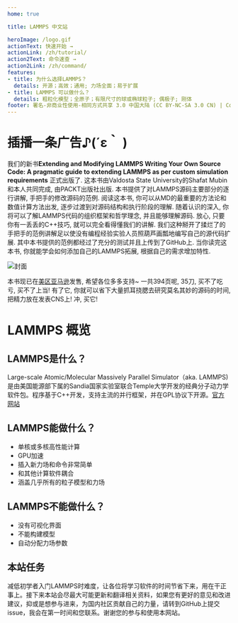 ```yaml
---
home: true

title: LAMMPS 中文站

heroImage: /logo.gif
actionText: 快速开始 →
actionLink: /zh/tutorial/
action2Text: 命令速查 →
action2Link: /zh/command/
features:
- title: 为什么选择LAMMPS？
  details: 开源；高效；通用; 力场全面；易于扩展
- title: LAMMPS 可以做什么？
  details: 粗粒化模型；全原子；有限尺寸的球或椭球粒子; 偶极子; 刚体
footer: 署名-非商业性使用-相同方式共享 3.0 中国大陆 (CC BY-NC-SA 3.0 CN) | Copyright © 2021-present Roy Kid
---
```


# 插播一条广告♪(´ε｀ )

我们的新书**Extending and Modifying LAMMPS Writing Your Own Source Code: A pragmatic guide to extending LAMMPS as per custom simulation requirements** 正式出版了. 这本书由Valdosta State University的Shafat Mubin和本人共同完成, 由PACKT出版社出版. 本书提供了对LAMMPS源码主要部分的逐行讲解, 手把手的修改源码的范例. 阅读这本书, 你可以从MD的最重要的方法论和数值计算方法出发, 逐步过渡到对源码结构和执行阶段的理解. 随着认识的深入, 你将可以了解LAMMPS代码的组织框架和哲学理念, 并且能够理解源码. 放心, 只要你有一丢丢的C++技巧, 就可以完全看得懂我们的讲解. 我们这种掰开了揉烂了的手把手的范例讲解足以使没有编程经验实验人员照葫芦画瓢地编写自己的源代码扩展. 其中本书提供的范例都经过了充分的测试并且上传到了GitHub上. 当你读完这本书, 你就能学会如何添加自己的LAMMPS拓展, 根据自己的需求增加特性. 

![封面](/cover.png)

本书现已在[美区亚马逊](https://www.amazon.com/dp/1800562268/ref=cm_sw_em_r_mt_dp_S6F3FTWDJ0HQHDWXXNAR)发售, 希望各位多多支持~ 一共394页呢, 35刀, 买不了吃亏, 买不了上当! 有了它, 你就可以省下大量抓耳挠腮去研究莫名其妙的源码的时间, 把精力放在发表CNS上! 冲, 买它!

# LAMMPS 概览

## LAMMPS是什么？

Large-scale Atomic/Molecular Massively Parallel Simulator（aka. LAMMPS)是由美国能源部下属的Sandia国家实验室联合Temple大学开发的经典分子动力学软件包。程序基于C++开发，支持主流的并行框架，并在GPL协议下开源。[官方网站](https://lammps.sandia.gov/)

## LAMMPS能做什么？

* 单核或多核高性能计算
* GPU加速
* 插入新力场和命令非常简单
* 和其他计算软件耦合
* 涵盖几乎所有的粒子模型和力场

## LAMMPS不能做什么？

* 没有可视化界面
* 不能构建模型
* 自动分配力场参数

## 本站任务

减低初学者入门LAMMPS时难度，让各位将学习软件的时间节省下来，用在干正事上。接下来本站会尽最大可能更新和翻译相关资料，如果您有更好的意见和改进建议，抑或是想参与进来，为国内社区贡献自己的力量，请转到GitHub上提交issue，我会在第一时间和您联系。谢谢您的参与和使用本网站。